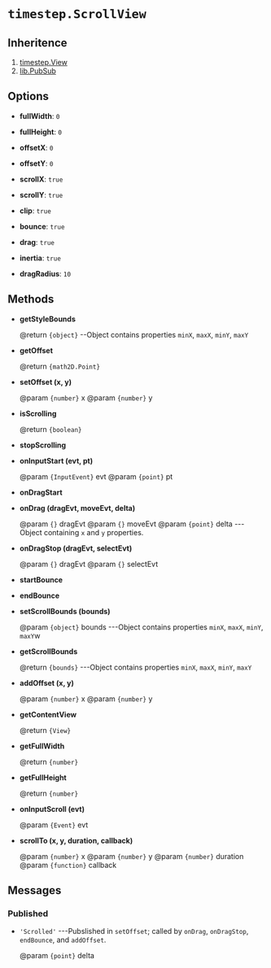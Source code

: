 # `timestep.ScrollView`

## Inheritence

1. [timestep.View](./view.md)
2. [lib.PubSub](../lib/pubsub.md)

## Options

* __fullWidth__: `0`

* __fullHeight__: `0`

* __offsetX__: `0`

* __offsetY__: `0`

* __scrollX__: `true`

* __scrollY__: `true`

* __clip__: `true`

* __bounce__: `true`

* __drag__: `true`

* __inertia__: `true`

* __dragRadius__: `10`


## Methods

* __getStyleBounds__

	@return `{object}` --Object contains properties `minX`, `maxX`, `minY`, `maxY`

* __getOffset__

	@return `{math2D.Point}`

* __setOffset (x, y)__

	@param `{number}` x
	@param `{number}` y

* __isScrolling__

	@return `{boolean}`

* __stopScrolling__

* __onInputStart (evt, pt)__

	@param `{InputEvent}` evt
	@param `{point}` pt

* __onDragStart__

* __onDrag (dragEvt, moveEvt, delta)__

	@param `{}` dragEvt
	@param `{}` moveEvt
	@param `{point}` delta ---Object containing `x` and `y` properties.

* __onDragStop (dragEvt, selectEvt)__

	@param `{}` dragEvt
	@param `{}` selectEvt

* __startBounce__

* __endBounce__

* __setScrollBounds (bounds)__

	@param `{object}` bounds ---Object contains properties `minX`, `maxX`, `minY`, `maxY`w

* __getScrollBounds__

	@return `{bounds}` ---Object contains properties `minX`, `maxX`, `minY`, `maxY`

* __addOffset (x, y)__

	@param `{number}` x
	@param `{number}` y

* __getContentView__

	@return `{View}`

* __getFullWidth__

	@return `{number}`

* __getFullHeight__

	@return `{number}`

* __onInputScroll (evt)__

	@param `{Event}` evt

* __scrollTo (x, y, duration, callback)__

	@param `{number}` x
	@param `{number}` y
	@param `{number}` duration
	@param `{function}` callback


## Messages

### Published

* `'Scrolled'` ---Pubslished in `setOffset`; called by `onDrag`, `onDragStop`, `endBounce`, and `addOffset`.

	@param `{point}` delta
